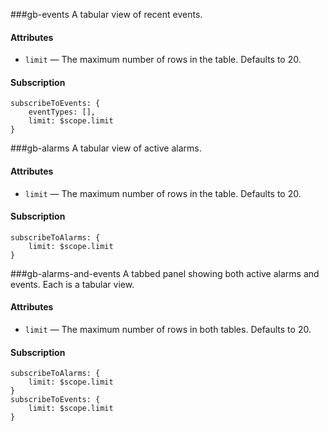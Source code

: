 ###gb-events
A tabular view of recent events.

#### Attributes
* `limit` — The maximum number of rows in the table. Defaults to 20.

#### Subscription
    subscribeToEvents: {
        eventTypes: [],
        limit: $scope.limit
    }
      

###gb-alarms
A tabular view of active alarms.


#### Attributes
* `limit` — The maximum number of rows in the table. Defaults to 20.

#### Subscription
    subscribeToAlarms: {
        limit: $scope.limit
    }

###gb-alarms-and-events
A tabbed panel showing both active alarms and events. Each is a tabular view.


#### Attributes
* `limit` — The maximum number of rows in both tables. Defaults to 20.

#### Subscription
    subscribeToAlarms: {
        limit: $scope.limit
    }
    subscribeToEvents: {
        limit: $scope.limit
    }
